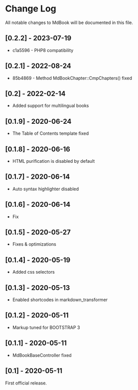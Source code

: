 # Change Log
All notable changes to MdBook will be documented in this file.

## [0.2.2] - 2023-07-19

* c1a5596 - PHP8 compatibility

## [0.2.1] - 2022-08-24

* 85b4869 - Method MdBookChapter::CmpChapters() fixed

## [0.2] - 2022-02-14

- Added support for multilingual books

## [0.1.9] - 2020-06-24

- The Table of Contents template fixed

## [0.1.8] - 2020-06-16

- HTML purification is disabled by default

## [0.1.7] - 2020-06-14

- Auto syntax highlighter disabled

## [0.1.6] - 2020-06-14

- Fix

## [0.1.5] - 2020-05-27

- Fixes & optimizations

## [0.1.4] - 2020-05-19

- Added css selectors

## [0.1.3] - 2020-05-13

- Enabled shortcodes in markdown_transformer

## [0.1.2] - 2020-05-11

- Markup tuned for BOOTSTRAP 3

## [0.1.1] - 2020-05-11

- MdBookBaseController fixed

## [0.1] - 2020-05-11

First official release.
